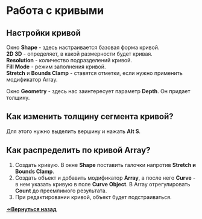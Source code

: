 # Работа с кривыми

## Настройки кривой

Окно **Shape** - здесь настраивается базовая форма кривой.  
**2D 3D** - определяет, в какой размерности будет кривая.  
**Resolution** - количество подразделений кривой.  
**Fill Mode** - режим заполнения кривой.  
**Stretch** и **Bounds Clamp** - ставятся отметки, если нужно применить модификатор Array.

Окно **Geometry** - здесь нас заинтересует параметр **Depth**. Он придает толщину.

## Как изменить толщину сегмента кривой?

Для этого нужно выделить вершину и нажать **Alt S**.

## Как распределить по кривой Array?

1. Создать кривую. В окне **Shape** поставить галочки напротив **Stretch и Bounds Clamp**.
2. Создать объект и добавить модификатор **Array**, а после него **Curve** - в нем указать кривую в поле **Curve Object**. В Array отрегулировать **Count** до преемлимого результата.
3. При редактировании кривой, объект будет подстраиваться.

[:rewind:**Вернуться назад**](../../../README.md)